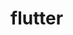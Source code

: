 <!--
 * @Description: In User Settings Edit
 * @Author: your name
 * @Date: 2019-08-14 13:43:25
 * @LastEditTime: 2019-08-14 13:50:19
 * @LastEditors: Please set LastEditors
 -->
# flutter